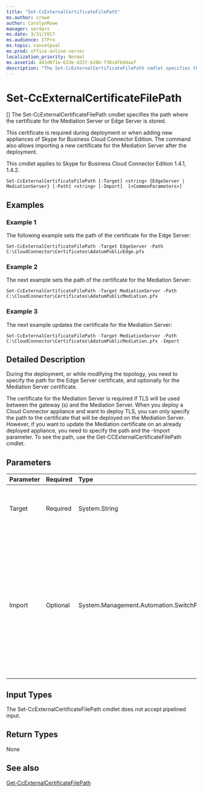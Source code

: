 ```yaml
---
title: "Set-CcExternalCertificateFilePath"
ms.author: crowe
author: CarolynRowe
manager: serdars
ms.date: 3/31/2017
ms.audience: ITPro
ms.topic: concetpual
ms.prod: office-online-server
localization_priority: Normal
ms.assetid: 443d071e-633e-4337-b20b-f30cdfbd4aaf
description: "The Set-CcExternalCertificateFilePath cmdlet specifies the path where the certificate for the Mediation Server or Edge Server is stored."
---
```


# Set-CcExternalCertificateFilePath
[]
The Set-CcExternalCertificateFilePath cmdlet specifies the path where the certificate for the Mediation Server or Edge Server is stored.
  
This certificate is required during deployment or when adding new appliances of Skype for Business Cloud Connector Edition. The command also allows importing a new certificate for the Mediation Server after the deployment.
  
This cmdlet applies to Skype for Business Cloud Connector Edition 1.4.1, 1.4.2.
  
```
Set-CcExternalCertificateFilePath [-Target] <string> {EdgeServer | MediationServer} [-Path] <string> [-Import]  [<CommonParameters>]
```

## Examples
<a name="Examples"> </a>

### Example 1

The following example sets the path of the certificate for the Edge Server:
  
```
Set-CcExternalCertificateFilePath -Target EdgeServer -Path C:\CloudConnector\Certificates\AdatumPublicEdge.pfx
```

### Example 2

The next example sets the path of the certificate for the Mediation Server:
  
```
Set-CcExternalCertificateFilePath -Target MediationServer -Path C:\CloudConnector\Certificates\AdatumPublicMediation.pfx
```

### Example 3

The next example updates the certificate for the Mediation Server:
  
```
Set-CcExternalCertificateFilePath -Target MediationServer -Path C:\CloudConnector\Certificates\AdatumPublicMediation.pfx -Import
```

## Detailed Description
<a name="DetailedDescription"> </a>

During the deployment, or while modifying the topology, you need to specify the path for the Edge Server certificate, and optionally for the Mediation Server certificate. 
  
The certificate for the Mediation Server is required if TLS will be used between the gateway (s) and the Mediation Server. When you deploy a Cloud Connector appliance and want to deploy TLS, you can only specify the path to the certificate that will be deployed on the Mediation Server. However, if you want to update the Mediation certificate on an already deployed appliance, you need to specify the path and the -Import parameter. To see the path, use the Get-CCExternalCertificateFilePath cmdlet.
  
## Parameters
<a name="DetailedDescription"> </a>

|**Parameter**|**Required**|**Type**|**Description**|
|:-----|:-----|:-----|:-----|
| Target <br/> | Required <br/> |System.String  <br/> |Type of file path requested. Types include:  <br/> EdgeServer (default)  <br/> MediationServer  <br/> |
|Import  <br/> |Optional  <br/> |System.Management.Automation.SwitchParameter  <br/> |Indicates that the certificate must be imported to the Mediation Server. This parameter is not needed if you deploy an appliance for first time. The parameter is required if you want to change the existing certificate on an already deployed version.  <br/> |
   
## Input Types
<a name="InputTypes"> </a>

The Set-CcExternalCertificateFilePath cmdlet does not accept pipelined input.
  
## Return Types
<a name="ReturnTypes"> </a>

None
  
## See also
<a name="ReturnTypes"> </a>

[Get-CcExternalCertificateFilePath](get-ccexternalcertificatefilepath.md)
  

